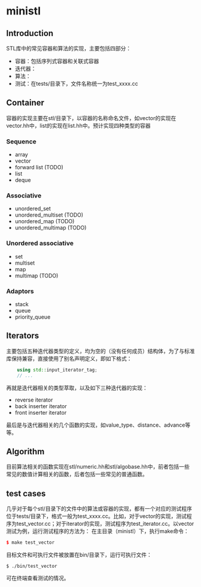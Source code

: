 # ministl
## Introduction
STL库中的常见容器和算法的实现，主要包括四部分：
- 容器：包括序列式容器和关联式容器
- 迭代器：
- 算法：
- 测试：在tests/目录下，文件名称统一为test_xxxx.cc 

## Container
容器的实现主要在stl/目录下，以容器的名称命名文件，如vector的实现在vector.hh中，list的实现在list.hh中。预计实现四种类型的容器
### Sequence
- array
- vector            
- forward list         (TODO)
- list              
- deque             

### Associative 
- unordered_set        
- unordered_multiset   (TODO)
- unordered_map        (TODO)
- unordered_multimap   (TODO)

### Unordered associative
- set                  
- multiset             
- map                  
- multimap             (TODO)

### Adaptors
- stack
- queue
- priority_queue

## Iterators
主要包括五种迭代器类型的定义，均为空的（没有任何成员）结构体，为了与标准库保持兼容，直接使用了别名声明定义，即如下格式：  
```c++
    using std::input_iterator_tag;
    // ...
```
再就是迭代器相关的类型萃取，以及如下三种迭代器的实现：
- reverse iterator
- back inserter iterator
- front inserter iterator  

最后是与迭代器相关的几个函数的实现，如value_type、distance、advance等等。
## Algorithm
目前算法相关的函数实现在stl/numeric.hh和stl/algobase.hh中，前者包括一些常见的数值计算相关的函数，后者包括一些常见的普通函数。  
## test cases
几乎对于每个stl/目录下的文件中的算法或容器的实现，都有一个对应的测试程序位于tests/目录下，格式一般为test_xxxx.cc。比如，对于vector的实现，测试程序为test_vector.cc；对于iterator的实现，测试程序为test_iterator.cc。以vector测试为例，运行测试程序的方法为：
在主目录（ministl）下，执行make命令：
```c++
$ make test_vector
```
目标文件和可执行文件被放置在bin/目录下，运行可执行文件：
```
$ ./bin/test_vector
```
可在终端查看测试的情况。
